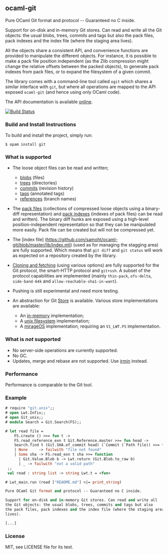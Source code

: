 ## ocaml-git

Pure OCaml Git format and protocol -- Guaranteed no C inside.

Support for on-disk and in-memory Git stores. Can read and write all
the Git objects: the usual blobs, trees, commits and tags but also
the pack files, pack indexes and the index file (where the staging area
lives).

All the objects share a consistent API, and convenience functions are
provided to manipulate the different objects. For instance, it is
possible to make a pack file position independent (as the Zlib
compression might change the relative offsets between the packed
objects), to generate pack indexes from pack files, or to expand
the filesystem of a given commit.

The library comes with a command-line tool called `ogit` which shares
a similar interface with `git`, but where all operations are mapped to
the API exposed `ocaml-git` (and hence using only OCaml code).

The API documentation is available
[online](http://mirage.github.io/ocaml-git/).

[![Build Status](https://travis-ci.org/mirage/ocaml-git.png?branch=master)](https://travis-ci.org/mirage/ocaml-git)

### Build and Install Instructions

To build and install the project, simply run:
```
$ opam install git
```

### What is supported

* The loose object files can be read and written;
  - [blobs](http://mirage.github.io/ocaml-git/Blob.html) (files)
  - [trees](http://mirage.github.io/ocaml-git/Tree.html) (directories)
  - [commits](http://mirage.github.io/ocaml-git/Commit.html) (revision history)
  - [tags](http://mirage.github.io/ocaml-git/Tag.html) (annotated tags)
  - [references](http://mirage.github.io/ocaml-git/Reference.html) (branch names)

* The [pack files](http://mirage.github.io/ocaml-git/Pack.html)
  (collections of compressed loose objects using a binary-diff representation)
  and [pack indexes](http://mirage.github.io/ocaml-git/Pack_index.html)
  (indexes of pack files) can be read and
  written). The binary diff hunks are exposed using a high-level
  position-independent representation so that they can be manipulated
  more easily. Pack file can be created but will not be compressed yet.

* The [index file] (https://github.com/samoht/ocaml-git/blob/master/lib/index.mli)
  (used as for managing the stagging area)
  are fully supported. Which means that `git diff` and `git status`
  will work as expected on a repository created by the library.

* [Cloning and fetching](http://mirage.github.io/ocaml-git/Sync.html)
  (using various options) are fully supported for
  the Git protocol, the smart-HTTP protocol and `git+ssh`. A subset
  of the protocol capabilities are implemented (mainly `thin-pack`,
  `ofs-delta`, `side-band-64k` and `allow-reachable-sha1-in-want`).

* Pushing is still experimental and need more testing.

* An abstraction for Git [Store](http://mirage.github.io/ocaml-git/Store.S.html)
  is available. Various store implementations are available:
  - An [in-memory](http://mirage.github.io/ocaml-git/Memory.html) implementation;
  - A [unix filesystem](http://mirage.github.io/ocaml-git/Git_unix.S.FS.html)
    implementation;
  - A [mirageOS](http://mirage.github.io/ocaml-git/Git_mirage.html) implementation,
    requiring an `V1_LWT.FS` implementation.

### What is *not* supported

* No server-side operations are currently supported.
* No GC.
* Updates, merge and rebase are not supported. Use
  [irmin](https://github.com/mirage/irmin) instead.

### Performance

Performance is comparable to the Git tool.

### Example

```ocaml
# require "git.unix";;
# open Lwt.Infix;;
# open Git_unix;;
# module Search = Git.Search(FS);;

# let read file =
    FS.create () >>= fun t ->
    FS.read_reference_exn t Git.Reference.master >>= fun head ->
    Search.find t (Git.SHA.of_commit head) (`Commit (`Path file)) >>= function
    | None     -> failwith "file not found"
    | Some sha -> FS.read_exn t sha >>= function
      | Git.Value.Blob b -> Lwt.return (Git.Blob.to_raw b)
      | _ -> failwith "not a valid path"
 ;;
 val read : string list -> string Lwt.t = <fun>

# Lwt_main.run (read ["README.md"] >|= print_string)

Pure OCaml Git format and protocol -- Guaranteed no C inside.

Support for on-disk and in-memory Git stores. Can read and write all
the Git objects: the usual blobs, trees, commits and tags but also
the pack files, pack indexes and the index file (where the staging area
lives).

[...]
```

### License

MIT, see LICENSE file for its text.

